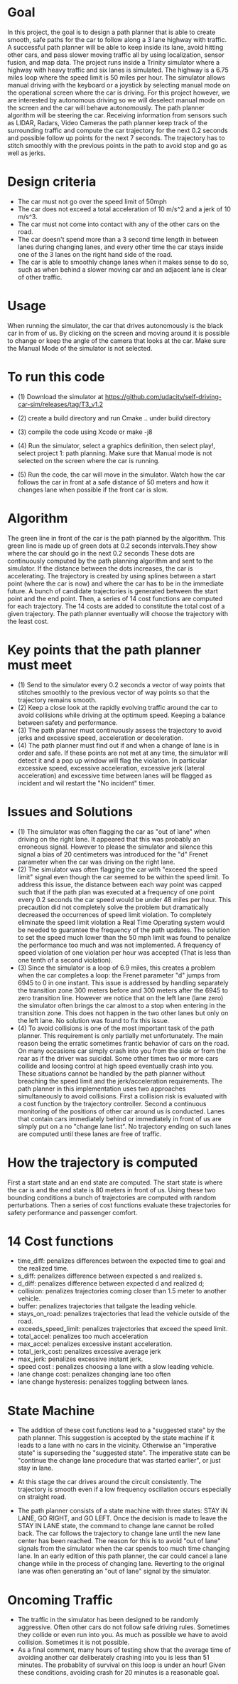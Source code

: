 # **Goal**
In this project, the goal is to design a path planner that is able to create smooth, safe paths for the car to follow along a 3 lane highway with traffic. A successful path planner will be able to keep inside its lane, avoid hitting other cars, and pass slower moving 
traffic all by using localization, sensor fusion, and map data. The project runs inside a Trinity simulator where a highway with heavy traffic and six lanes is simulated. The highway is a 6.75 miles loop where the speed limit is 50 miles per hour.  The simulator allows manual driving with the keyboard or a joystick by selecting manual mode on the operational screen where the car is driving. For this project however, we are interested by autonomous driving so we will deselect manual mode on the screen and the car will behave autonomously.
The path planner algorithm will be steering the car. Receiving information from sensors such as LIDAR, Radars, Video Cameras the path planner keep track of the surrounding traffic and compute the car trajectory for the next 0.2 seconds and possible follow up points for the next 7 seconds.  The trajectory has to stitch smoothly with the previous points in the path to avoid stop and go as well as jerks.

# **Design criteria**
- The car must not go over the speed limit of 50mph
- The car does not exceed a total acceleration of 10 m/s^2 and a jerk of 10 m/s^3.
- The car must not come into contact with any of the other cars on the road.
- The car doesn't spend more than a 3 second time length in between lanes during changing lanes, and every other time the car stays inside one of the 3 lanes on the right hand side of the road.
- The car is able to smoothly change lanes when it makes sense to do so, such as when behind a slower moving car and an adjacent lane is clear of other traffic.

# **Usage**
When running the simulator, the car that drives autonomously is the black car in from of us.
By clicking on the screen and moving around it is possible to change or keep the angle of the camera that looks at the car.
Make sure the Manual Mode of the simulator is not selected.

# **To run this code** 
* (1) Download the simulator at https://github.com/udacity/self-driving-car-sim/releases/tag/T3_v1.2
* (2) create a build directory and run Cmake ..  under build directory
* (3) compile the code using Xcode or make -j8
* (4) Run the simulator, select a graphics definition, then select play!, select  project 1: path planning. Make sure that Manual mode is not selected on the screen where the car is running.

* (5) Run the code, the car will move in the simulator. Watch how the car follows the car in front at a safe distance of 50 meters and how it changes lane when possible if the front car is slow.

# **Algorithm**
The green line in front of the car is the path planned by the algorithm. This green line is made up of green dots at 0.2 seconds intervals.They show where the car should go in the next 0.2 seconds These dots are continuously computed by the path planning algorithm and sent to the simulator. If the distance between the dots increases, the car is accelerating. The trajectory is created by using splines between a start point (where the car is now) and where the car has to be in the immediate future. A bunch of candidate trajectories is generated between the start point and the end point. Then, a series of 14 cost functions are computed for each trajectory. The 14 costs are added to constitute the total cost of a given trajectory. The path planner eventually will choose the trajectory with the least cost.

# **Key points that the path planner must meet**
* (1) Send to the simulator every 0.2 seconds a vector of way points that stitches smoothly to the previous vector of way points so that the trajectory remains smooth.
* (2) Keep a close look at the rapidly evolving traffic around the car to avoid collisions while driving at the optimum speed. Keeping a balance between safety and performance.
* (3) The path planner must continuously assess the trajectory to avoid jerks and excessive speed, acceleration or deceleration.
* (4) The path planner must find out if and when a change of lane is in order and safe.
If these points are not met at any time, the simulator will detect it and a pop up window will flag the violation. In particular excessive speed, excessive acceleration, excessive jerk (lateral acceleration) and excessive time between lanes will be flagged as incident and wil restart the "No incident" timer.

# **Issues and Solutions**
* (1) The simulator was often flagging the car as "out of lane" when driving on the right lane. It appeared that this was probably an erroneous signal. However to please the simulator and silence this signal a bias of 20 centimeters was introduced for the "d" Frenet parameter when the car was driving on the right lane. 
* (2) The simulator was often flagging the car with "exceed the speed limit" signal even though the car seemed to be within the speed limit. To address this issue, the distance between each way point was capped such that if the path plan was executed at a frequency of one point every 0.2 seconds the car speed would be under 48 miles per hour. This precaution did not completely solve the problem but dramatically decreased the occurrences of speed limit violation. To completely eliminate the speed limit violation a Real Time Operating system would be needed to guarantee the frequency of the path updates. The solution to set the speed much lower than the 50 mph limit was found to penalize the performance too much and was not implemented. A frequency of speed violation of one violation per hour was accepted (That is less than one tenth of a second violation).
* (3) Since the simulator is a loop of 6.9 miles, this creates a problem when the car completes a loop: the Frenet parameter "d" jumps from 6945 to 0 in one instant.
This issue is addressed by handling separately the transition zone 300 meters before and 300 meters after the 6945 to zero transition line. However we notice that on the left lane (lane zero) the simulator often brings the car almost to a stop when entering in the transition zone. This does not happen in the two other lanes but only on the left lane. No solution was found to fix this issue.
* (4) To avoid collisions is one of the most important task of the path planner. This requirement is only partially met unfortunately. The main reason being the erratic sometimes frantic behavior of cars on the road. On many occasions car simply crash into you from the side or from the rear as if the driver was suicidal. Some other times two or more cars collide and loosing control at high speed eventually crash into you. These situations cannot be handled by the path planner without breaching the speed limit and the jerk/acceleration requirements.
The path planner in this implementation uses two approaches simultaneously to avoid collisions. First a collision risk is evaluated with a cost function by the trajectory controller. Second a continuous monitoring of the positions of other car around us is conducted. Lanes that contain cars immediately behind or immediately in front of us are simply put on a no "change lane list". No trajectory ending on such lanes are computed until these lanes are free of traffic.  

# **How the trajectory is computed**
First a start state and an end state are computed. The start state is where the car is and the end state is 80 meters in front of us.
Using these two bounding conditions a bunch of trajectories are computed with random perturbations.
Then a series of cost functions evaluate these trajectories for safety performance and passenger comfort.
# 14 Cost functions
* time_diff: penalizes differences between the expected time to goal and the realized time.
* s_diff: penalizes difference between expected s and realized s.
* d_diff: penalizes difference between expected d and realized d;
* collision: penalizes trajectories coming closer than 1.5 meter to another vehicle. 
* buffer: penalizes trajectories that tailgate the leading vehicle.
* stays_on_road: penalizes trajectories that lead the vehicle outside of the road.
* exceeds_speed_limit: penalizes trajectories that exceed the speed limit.
* total_accel: penalizes too much acceleration
* max_accel: penalizes excessive instant acceleration.
* total_jerk_cost: penalizes excessive average jerk
* max_jerk: penalizes excessive instant jerk.
* speed cost : penalizes choosing a lane with a slow leading vehicle.
* lane change cost: penalizes changing lane too often
* lane change hysteresis: penalizes toggling between lanes.

# **State Machine**
* The addition of these cost functions lead to a "suggested state" by the path planner. This suggestion is accepted by the state machine if it leads to a lane with no cars in the vicinity. Otherwise an "imperative state" is superseding the "suggested state". The imperative state can be "continue the change lane procedure that was started earlier", or just stay in lane.


* At this stage the car drives around the circuit consistently. The trajectory is smooth even if a low frequency oscillation occurs especially on straight road.

* The path planner consists of a state machine with three states: STAY IN LANE, GO RIGHT, and GO LEFT. Once the decision is made to leave the STAY IN LANE state, the command to change lane cannot be rolled back. The car follows the trajectory to change lane until the new lane center has been reached. The reason for this is to avoid 
"out of lane" signals from the simulator when the car spends too much time changing lane. In an early edition of this path planner, the car could cancel a lane change 
while in the process of changing lane. Reverting to the original lane was often generating an "out of lane" signal by the simulator.

# Oncoming Traffic
* The traffic in the simulator has been designed to be randomly aggressive. Often other cars do not follow safe driving rules. Sometimes they collide or even run into you. As much as possible we have to avoid collision. Sometimes it is not possible.
* As a final comment, many hours of testing show that the average time of avoiding another car deliberately crashing into you is less than 51 minutes. The probablity of survival on this loop is under an hour! Given these conditions, avoiding crash for 20 minutes is a reasonable goal.